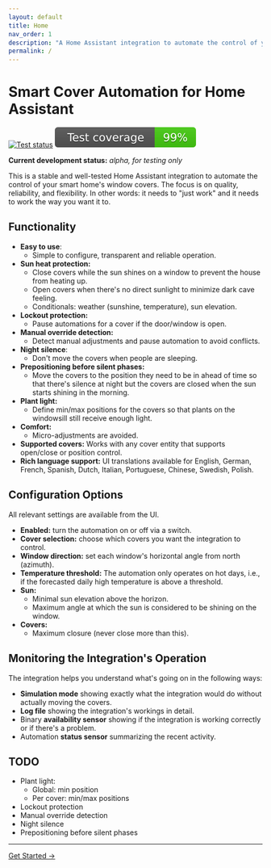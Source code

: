 ```yaml
---
layout: default
title: Home
nav_order: 1
description: "A Home Assistant integration to automate the control of your smart home's window covers with a focus is on quality, reliability, and flexibility."
permalink: /
---
```


# Smart Cover Automation for Home Assistant

[![Test status](https://github.com/helgeklein/ha-smart-cover-automation/actions/workflows/test.yml/badge.svg)](https://github.com/helgeklein/ha-smart-cover-automation/actions/workflows/test.yml)
[![Test coverage](https://raw.githubusercontent.com/helgeklein/ha-smart-cover-automation/main/.github/badges/coverage.svg)](https://github.com/helgeklein/ha-smart-cover-automation/actions/workflows/test.yml)

**Current development status:** *alpha, for testing only*

This is a stable and well-tested Home Assistant integration to automate the control of your smart home's window covers. The focus is on quality, reliability, and flexibility. In other words: it needs to "just work" and it needs to work the way you want it to.

## Functionality

- **Easy to use**:
	- Simple to configure, transparent and reliable operation.
- **Sun heat protection:**
	- Close covers while the sun shines on a window to prevent the house from heating up.
	- Open covers when there's no direct sunlight to minimize dark cave feeling.
	- Conditionals: weather (sunshine, temperature), sun elevation.
- **Lockout protection:**
	- Pause automations for a cover if the door/window is open.
- **Manual override detection:**
	- Detect manual adjustments and pause automation to avoid conflicts.
- **Night silence**:
	- Don't move the covers when people are sleeping.
- **Prepositioning before silent phases:**
	- Move the covers to the position they need to be in ahead of time so that there's silence at night but the covers are closed when the sun starts shining in the morning.
- **Plant light:**
	- Define min/max positions for the covers so that plants on the windowsill still receive enough light.
- **Comfort:**
	- Micro-adjustments are avoided.
- **Supported covers:** Works with any cover entity that supports open/close or position control.
- **Rich language support:** UI translations available for English, German, French, Spanish, Dutch, Italian, Portuguese, Chinese, Swedish, Polish.

## Configuration Options

All relevant settings are available from the UI.

- **Enabled:** turn the automation on or off via a switch.
- **Cover selection:** choose which covers you want the integration to control.
- **Window direction:** set each window's horizontal angle from north (azimuth).
- **Temperature threshold:** The automation only operates on hot days, i.e., if the forecasted daily high temperature is above a threshold.
- **Sun:**
	- Minimal sun elevation above the horizon.
	- Maximum angle at which the sun is considered to be shining on the window.
- **Covers:**
	- Maximum closure (never close more than this).

## Monitoring the Integration's Operation

The integration helps you understand what's going on in the following ways:

- **Simulation mode** showing exactly what the integration would do without actually moving the covers.
- **Log file** showing the integration's workings in detail.
- Binary **availability sensor** showing if the integration is working correctly or if there's a problem.
- Automation **status sensor** summarizing the recent activity.

## TODO

- Plant light:
	- Global: min position
    - Per cover: min/max positions
- Lockout protection
- Manual override detection
- Night silence
- Prepositioning before silent phases

---

<div class="center">
  <a href="installation" class="btn">Get Started →</a>
</div>